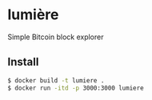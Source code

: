 # lumière
Simple Bitcoin block explorer

## Install

```bash
$ docker build -t lumiere .
$ docker run -itd -p 3000:3000 lumiere
```
